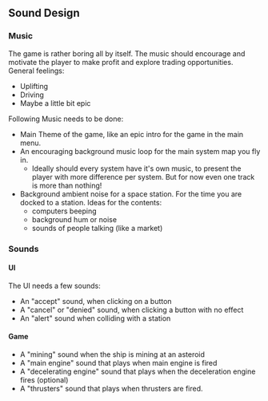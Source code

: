 ## Sound Design

### Music

The game is rather boring all by itself. The music should encourage and motivate the player to
make profit and explore trading opportunities. General feelings:

- Uplifting
- Driving
- Maybe a little bit epic

Following Music needs to be done:

- Main Theme of the game, like an epic intro for the game in the main menu.
- An encouraging background music loop for the main system map you fly in.
  - Ideally should every system have it's own music, to present the player with
    more difference per system. But for now even one track is more than nothing!
- Background ambient noise for a space station. For the time you are docked to a station.
  Ideas for the contents:
  - computers beeping
  - background hum or noise
  - sounds of people talking (like a market)

### Sounds

#### UI

The UI needs a few sounds:

- An "accept" sound, when clicking on a button
- A "cancel" or "denied" sound, when clicking a button with no effect
- An "alert" sound when colliding with a station


#### Game
- A "mining" sound when the ship is mining at an asteroid
- A "main engine" sound that plays when main engine is fired
- A "decelerating engine" sound that plays when the deceleration engine fires (optional)
- A "thrusters" sound that plays when thrusters are fired.
